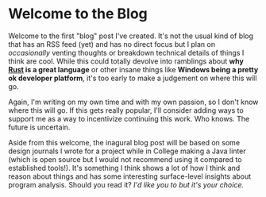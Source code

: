 # Welcome to the Blog

Welcome to the first "blog" post I've created. It's not the usual kind of blog that has an RSS feed (yet) and has no direct focus but I plan on *occasionally* venting thoughts or breakdown technical details of things I think are cool. While this could totally devolve into ramblings about __why [Rust](https://rust-lang.org) is a great language__ or other insane things like __Windows being a pretty ok developer platform__, it's too early to make a judgement on where this will go.

Again, I'm writing on my own time and with my own passion, so I don't know where this will go. If this gets really popular, I'll consider adding ways to support me as a way to incentivize continuing this work. Who knows. The future is uncertain.

Aside from this welcome, the inagural blog post will be based on some design journals I wrote for a project while in College making a Java linter (which is open source but I would not recommend using it compared to established tools!). It's something I think shows a lot of how I think and reason about things and has some interesting surface-level insights about program analysis. Should you read it? _I'd like you to but it's your choice._